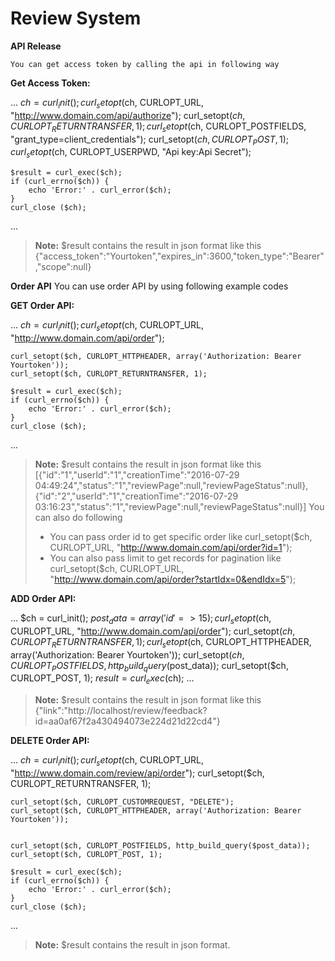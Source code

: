 # Review System

**API Release**

	You can get access token by calling the api in following way

**Get Access Token:**

...
    $ch = curl_init();
    curl_setopt($ch, CURLOPT_URL, "http://www.domain.com/api/authorize");
    curl_setopt($ch, CURLOPT_RETURNTRANSFER, 1);
    curl_setopt($ch, CURLOPT_POSTFIELDS, "grant_type=client_credentials");
    curl_setopt($ch, CURLOPT_POST, 1);
    curl_setopt($ch, CURLOPT_USERPWD, "Api key:Api Secret");

    $result = curl_exec($ch);
    if (curl_errno($ch)) {
        echo 'Error:' . curl_error($ch);
    }
    curl_close ($ch);
...

> **Note:** $result contains the result in json format like this
>{"access_token":"Yourtoken","expires_in":3600,"token_type":"Bearer","scope":null}

**Order API**
	You can use order API by using following example codes

**GET Order API:**

...
    $ch = curl_init(); 
    curl_setopt($ch, CURLOPT_URL, "http://www.domain.com/api/order");

    curl_setopt($ch, CURLOPT_HTTPHEADER, array('Authorization: Bearer Yourtoken'));
    curl_setopt($ch, CURLOPT_RETURNTRANSFER, 1);
    
    $result = curl_exec($ch);
    if (curl_errno($ch)) {
        echo 'Error:' . curl_error($ch);
    }
    curl_close ($ch); 
...

> **Note:** $result contains the result in json format like this
>[{"id":"1","userId":"1","creationTime":"2016-07-29 04:49:24","status":"1","reviewPage":null,"reviewPageStatus":null},{"id":"2","userId":"1","creationTime":"2016-07-29 03:16:23","status":"1","reviewPage":null,"reviewPageStatus":null}]
> You can also do following
> - You can pass order id to get specific order like curl_setopt($ch, CURLOPT_URL, "http://www.domain.com/api/order?id=1");
> - You can also pass limit to get records for pagination like curl_setopt($ch, CURLOPT_URL, "http://www.domain.com/api/order?startIdx=0&endIdx=5");

**ADD Order API:**

...
    $ch = curl_init();
    $post_data = array(
            'id' => 15
        );
    curl_setopt($ch, CURLOPT_URL, "http://www.domain.com/api/order");
    curl_setopt($ch, CURLOPT_RETURNTRANSFER, 1);
    curl_setopt($ch, CURLOPT_HTTPHEADER, array('Authorization: Bearer Yourtoken'));
    curl_setopt($ch, CURLOPT_POSTFIELDS, http_build_query($post_data));
    curl_setopt($ch, CURLOPT_POST, 1);
    $result = curl_exec($ch);
...

> **Note:** $result contains the result in json format like this
> {"link":"http:\/\/localhost\/review\/feedback?id=aa0af67f2a430494073e224d21d22cd4"}

**DELETE Order API:**

...
    $ch = curl_init();
    curl_setopt($ch, CURLOPT_URL, "http://www.domain.com/review/api/order");
    curl_setopt($ch, CURLOPT_RETURNTRANSFER, 1);

    curl_setopt($ch, CURLOPT_CUSTOMREQUEST, "DELETE");
    curl_setopt($ch, CURLOPT_HTTPHEADER, array('Authorization: Bearer Yourtoken'));


    curl_setopt($ch, CURLOPT_POSTFIELDS, http_build_query($post_data));
    curl_setopt($ch, CURLOPT_POST, 1);

    $result = curl_exec($ch);
    if (curl_errno($ch)) {
        echo 'Error:' . curl_error($ch);
    }
    curl_close ($ch);
...

> **Note:** $result contains the result in json format.
